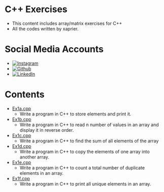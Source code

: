 # C++ Exercises
- This content includes array/matrix exercises for C++
- All the codes written by xaprier.

Social Media Accounts
=============
- [![Instagram](https://github.com/hussainweb/hussainweb/blob/main/icons/instagram.png)](http://instagram.com/saymanshield) 
- [![Github](https://www.vectorlogo.zone/logos/github/github-ar21.svg)](http://github.com/xaprier)
- [![LinkedIn](https://github.com/hussainweb/hussainweb/blob/main/icons/linkedin.png)](https://www.linkedin.com/in/seymen-kalkan-819b01220/)

Contents
=============
- [Ex1a.cpp](https://github.com/xaprier/Cxx-Exercises/blob/master/Arrays/Ex1a.cpp)
  - Write a program in C++ to store elements and print it.
- [Ex1b.cpp](https://github.com/xaprier/Cxx-Exercises/blob/master/Arrays/Ex1b.cpp)
  - Write a program in C++ to read n number of values in an array and display it in reverse order.
- [Ex1c.cpp](https://github.com/xaprier/Cxx-Exercises/blob/master/Arrays/Ex1c.cpp)
  - Write a program in C++ to find the sum of all elements of the array
- [Ex1d.cpp](https://github.com/xaprier/Cxx-Exercises/blob/master/Arrays/Ex1d.cpp)
  - Write a program in C++ to copy the elements of one array into another array.
- [Ex1e.cpp](https://github.com/xaprier/Cxx-Exercises/blob/master/Arrays/Ex1e.cpp)
  - Write a program in C++ to count a total number of duplicate elements in an array.
- [Ex1f.cpp](https://github.com/xaprier/Cxx-Exercises/blob/master/Arrays/Ex1f.cpp)
  - Write a program in C++ to print all unique elements in an array.
